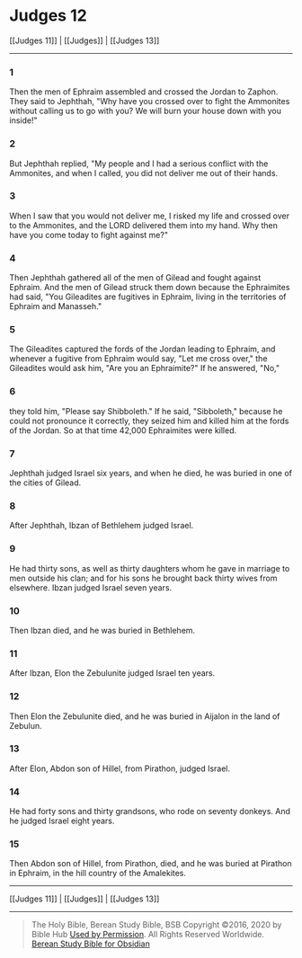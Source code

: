 # Judges 12

[[Judges 11]] | [[Judges]] | [[Judges 13]]

---

### 1
Then the men of Ephraim assembled and crossed the Jordan to Zaphon. They said to Jephthah, "Why have you crossed over to fight the Ammonites without calling us to go with you? We will burn your house down with you inside!"

### 2
But Jephthah replied, "My people and I had a serious conflict with the Ammonites, and when I called, you did not deliver me out of their hands.

### 3
When I saw that you would not deliver me, I risked my life and crossed over to the Ammonites, and the LORD delivered them into my hand. Why then have you come today to fight against me?"

### 4
Then Jephthah gathered all of the men of Gilead and fought against Ephraim. And the men of Gilead struck them down because the Ephraimites had said, "You Gileadites are fugitives in Ephraim, living in the territories of Ephraim and Manasseh."

### 5
The Gileadites captured the fords of the Jordan leading to Ephraim, and whenever a fugitive from Ephraim would say, "Let me cross over," the Gileadites would ask him, "Are you an Ephraimite?" If he answered, "No,"

### 6
they told him, "Please say Shibboleth." If he said, "Sibboleth," because he could not pronounce it correctly, they seized him and killed him at the fords of the Jordan. So at that time 42,000 Ephraimites were killed.

### 7
Jephthah judged Israel six years, and when he died, he was buried in one of the cities of Gilead.

### 8
After Jephthah, Ibzan of Bethlehem judged Israel.

### 9
He had thirty sons, as well as thirty daughters whom he gave in marriage to men outside his clan; and for his sons he brought back thirty wives from elsewhere. Ibzan judged Israel seven years.

### 10
Then Ibzan died, and he was buried in Bethlehem.

### 11
After Ibzan, Elon the Zebulunite judged Israel ten years.

### 12
Then Elon the Zebulunite died, and he was buried in Aijalon in the land of Zebulun.

### 13
After Elon, Abdon son of Hillel, from Pirathon, judged Israel.

### 14
He had forty sons and thirty grandsons, who rode on seventy donkeys. And he judged Israel eight years.

### 15
Then Abdon son of Hillel, from Pirathon, died, and he was buried at Pirathon in Ephraim, in the hill country of the Amalekites.

---

[[Judges 11]] | [[Judges]] | [[Judges 13]]

---

> The Holy Bible, Berean Study Bible, BSB
> Copyright &copy;2016, 2020 by Bible Hub
> [Used by Permission](https://berean.bible/terms.htm). All Rights Reserved Worldwide.
> [Berean Study Bible for Obsidian](https://github.com/gapmiss/berean-study-bible-for-obsidian)

